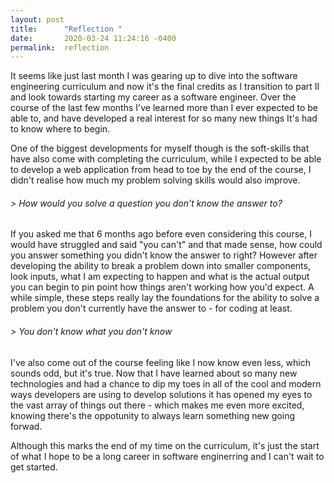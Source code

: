 ```yaml
---
layout: post
title:      "Reflection "
date:       2020-03-24 11:24:16 -0400
permalink:  reflection
---
```



It seems like just last month I was gearing up to dive into the software engineering curriculum and now it's the final credits as I transition to part II and look towards starting my career as a software engineer. Over the course of the last few months I've learned more than I ever expected to be able to, and have developed a real interest for so many new things It's had to know where to begin.

One of the biggest developments for myself though is the soft-skills that have also come with completing the curriculum, while I expected to be able to develop a web application from head to toe by the end of the course, I didn't realise how much my problem solving skills would also improve. 

###### > How would you solve a question you don't know the answer to?

If you asked me that 6 months ago before even considering this course, I would have struggled and said "you can't" and that made sense, how could you answer something you didn't know the answer to right? However after developing the ability to break a problem down into smaller components, look inputs, what I am expecting to happen and what is the actual output you can begin to pin point how things aren't working how you'd expect. A while simple, these steps really lay the foundations for the ability to solve a problem you don't currently have the answer to - for coding at least.

###### > You don't know what you don't know

I've also come out of the course feeling like I now know even less, which sounds odd, but it's true. Now that I have learned about so many new technologies and had a chance to dip my toes in all of the cool and modern ways developers are using to develop solutions it has opened my eyes to the vast array of things out there - which makes me even more excited, knowing there's the oppotunity to always learn something new going forwad.

Although this marks the end of my time on the curriculum, it's just the start of what I hope to be a long career in software enginerring and I can't wait to get started.
